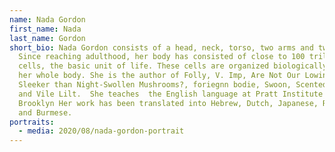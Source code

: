 ```yaml
---
name: Nada Gordon
first_name: Nada
last_name: Gordon
short_bio: Nada Gordon consists of a head, neck, torso, two arms and two legs.
  Since reaching adulthood, her body has consisted of close to 100 trillion
  cells, the basic unit of life. These cells are organized biologically to form
  her whole body. She is the author of Folly, V. Imp, Are Not Our Lowing Heifers
  Sleeker than Night-Swollen Mushrooms?, foriegnn bodie, Swoon, Scented Rushes,
  and Vile Lilt.  She teaches  the English language at Pratt Institute in
  Brooklyn Her work has been translated into Hebrew, Dutch, Japanese, Romanian,
  and Burmese.
portraits:
  - media: 2020/08/nada-gordon-portrait
---
```

